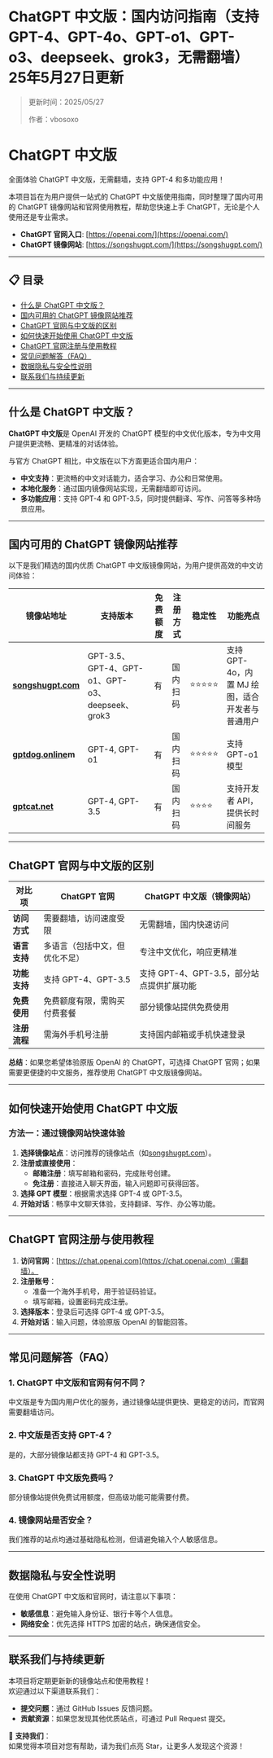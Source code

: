 # ChatGPT 中文版：国内访问指南（支持GPT-4、GPT-4o、GPT-o1、GPT-o3、deepseek、grok3，无需翻墙）25年5月27日更新

> 更新时间：2025/05/27
>
> 作者：vbosoxo

# ChatGPT 中文版

全面体验 ChatGPT 中文版，无需翻墙，支持 GPT-4 和多功能应用！

本项目旨在为用户提供一站式的 ChatGPT 中文版使用指南，同时整理了国内可用的 ChatGPT 镜像网站和官网使用教程，帮助您快速上手 ChatGPT，无论是个人使用还是专业需求。

- **ChatGPT 官网入口**: [https://openai.com/](https://openai.com/)
- **ChatGPT 镜像网站**: [https://songshugpt.com/](https://songshugpt.com/)

---

## 📋 目录

- [什么是 ChatGPT 中文版？](#什么是-chatgpt-中文版)
- [国内可用的 ChatGPT 镜像网站推荐](#国内可用的-chatgpt-镜像网站推荐)
- [ChatGPT 官网与中文版的区别](#chatgpt-官网与中文版的区别)
- [如何快速开始使用 ChatGPT 中文版](#如何快速开始使用-chatgpt-中文版)
- [ChatGPT 官网注册与使用教程](#chatgpt-官网注册与使用教程)
- [常见问题解答（FAQ）](#常见问题解答faq)
- [数据隐私与安全性说明](#数据隐私与安全性说明)
- [联系我们与持续更新](#联系我们与持续更新)

---

## 什么是 ChatGPT 中文版？

**ChatGPT 中文版**是 OpenAI 开发的 ChatGPT 模型的中文优化版本，专为中文用户提供更流畅、更精准的对话体验。

与官方 ChatGPT 相比，中文版在以下方面更适合国内用户：

- **中文支持**：更流畅的中文对话能力，适合学习、办公和日常使用。
- **本地化服务**：通过国内镜像网站实现，无需翻墙即可访问。
- **多功能应用**：支持 GPT-4 和 GPT-3.5，同时提供翻译、写作、问答等多种场景应用。

---

## 国内可用的 ChatGPT 镜像网站推荐

以下是我们精选的国内优质 ChatGPT 中文版镜像网站，为用户提供高效的中文访问体验：

| **镜像站地址** | **支持版本** | **免费额度** | **注册方式** | **稳定性** | **功能亮点** |
|----------------|--------------|--------------|--------------|------------|--------------|
| **[songshugpt.com](https://songshugpt.com)**   | GPT-3.5、GPT-4、GPT-o1、GPT-o3、deepseek、grok3 | 有           | 国内扫码     | ⭐⭐⭐⭐⭐      | 支持 GPT-4o，内置 MJ 绘图，适合开发者与普通用户 |
| **[gptdog.online](https://gptdog.online)m**| GPT-4, GPT-o1 | 有           | 国内扫码     | ⭐⭐⭐⭐⭐      | 支持 GPT-o1 模型 |
| **[gptcat.net](https://gptcat.net)**| GPT-4, GPT-3.5| 有           | 国内扫码     | ⭐⭐⭐⭐       | 支持开发者 API，提供长时间服务 |

---

## ChatGPT 官网与中文版的区别

| **对比项**         | **ChatGPT 官网**          | **ChatGPT 中文版（镜像网站）**      |
|---------------------|---------------------------|-------------------------------------|
| **访问方式**       | 需要翻墙，访问速度受限    | 无需翻墙，国内快速访问             |
| **语言支持**       | 多语言（包括中文，但优化不足）| 专注中文优化，响应更精准           |
| **功能支持**       | 支持 GPT-4、GPT-3.5      | 支持 GPT-4、GPT-3.5，部分站点提供扩展功能 |
| **免费使用**       | 免费额度有限，需购买付费套餐| 部分镜像站提供免费使用             |
| **注册流程**       | 需海外手机号注册         | 支持国内邮箱或手机快速登录         |

**总结**：如果您希望体验原版 OpenAI 的 ChatGPT，可选择 ChatGPT 官网；如果需要更便捷的中文服务，推荐使用 ChatGPT 中文版镜像网站。

---

## 如何快速开始使用 ChatGPT 中文版

### 方法一：通过镜像网站快速体验

1. **选择镜像站点**：访问推荐的镜像站点（如[songshugpt.com](https://songshugpt.com)）。
2. **注册或直接使用**：
   - **邮箱注册**：填写邮箱和密码，完成账号创建。
   - **免注册**：直接进入聊天界面，输入问题即可获得回答。
3. **选择 GPT 模型**：根据需求选择 GPT-4 或 GPT-3.5。
4. **开始对话**：畅享中文聊天体验，支持翻译、写作、办公等功能。

---

## ChatGPT 官网注册与使用教程

1. **访问官网**：[https://chat.openai.com](https://chat.openai.com)（需翻墙）。
2. **注册账号**：
   - 准备一个海外手机号，用于验证码验证。
   - 填写邮箱，设置密码完成注册。
3. **选择版本**：登录后可选择 GPT-4 或 GPT-3.5。
4. **开始对话**：输入问题，体验原版 OpenAI 的智能回答。

---

## 常见问题解答（FAQ）

### 1. ChatGPT 中文版和官网有何不同？
中文版是专为国内用户优化的服务，通过镜像站提供更快、更稳定的访问，而官网需要翻墙访问。

### 2. 中文版是否支持 GPT-4？
是的，大部分镜像站都支持 GPT-4 和 GPT-3.5。

### 3. ChatGPT 中文版免费吗？
部分镜像站提供免费试用额度，但高级功能可能需要付费。

### 4. 镜像网站是否安全？
我们推荐的站点均通过基础隐私检测，但请避免输入个人敏感信息。

---

## 数据隐私与安全性说明

在使用 ChatGPT 中文版和官网时，请注意以下事项：

- **敏感信息**：避免输入身份证、银行卡等个人信息。
- **网络安全**：优先选择 HTTPS 加密的站点，确保通信安全。

---

## 联系我们与持续更新

本项目将定期更新新的镜像站点和使用教程！  
欢迎通过以下渠道联系我们：

- **提交问题**：通过 GitHub Issues 反馈问题。
- **贡献资源**：如果您发现其他优质站点，可通过 Pull Request 提交。

🌟 **支持我们**：  
如果觉得本项目对您有帮助，请为我们点亮 Star，让更多人发现这个资源！
```
